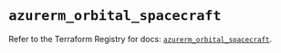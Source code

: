 # `azurerm_orbital_spacecraft`

Refer to the Terraform Registry for docs: [`azurerm_orbital_spacecraft`](https://registry.terraform.io/providers/hashicorp/azurerm/4.26.0/docs/resources/orbital_spacecraft).
